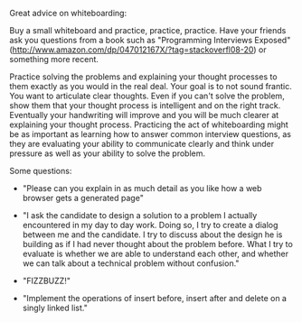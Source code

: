 Great advice on whiteboarding:

Buy a small whiteboard and practice, practice, practice. Have your friends ask you questions from a book such as "Programming Interviews Exposed" (http://www.amazon.com/dp/047012167X/?tag=stackoverfl08-20) or something more recent. 

Practice solving the problems and explaining your thought processes to them exactly as you would in the real deal. Your goal is to not sound frantic. You want to articulate clear thoughts. Even if you can't solve the problem, show them that your thought process is intelligent and on the right track. Eventually your handwriting will improve and you will be much clearer at explaining your thought process. Practicing the act of whiteboarding might be as important as learning how to answer common interview questions, as they are evaluating your ability to communicate clearly and think under pressure as well as your ability to solve the problem.

Some questions:

- "Please can you explain in as much detail as you like how a web browser gets a generated page"

- "I ask the candidate to design a solution to a problem I actually encountered in my day to day work. Doing so, I try to create a dialog between me and the candidate. I try to discuss about the design he is building as if I had never thought about the problem before. What I try to evaluate is whether we are able to understand each other, and whether we can talk about a technical problem without confusion."

- "FIZZBUZZ!"

- "Implement the operations of insert before, insert after and delete on a singly linked list."

